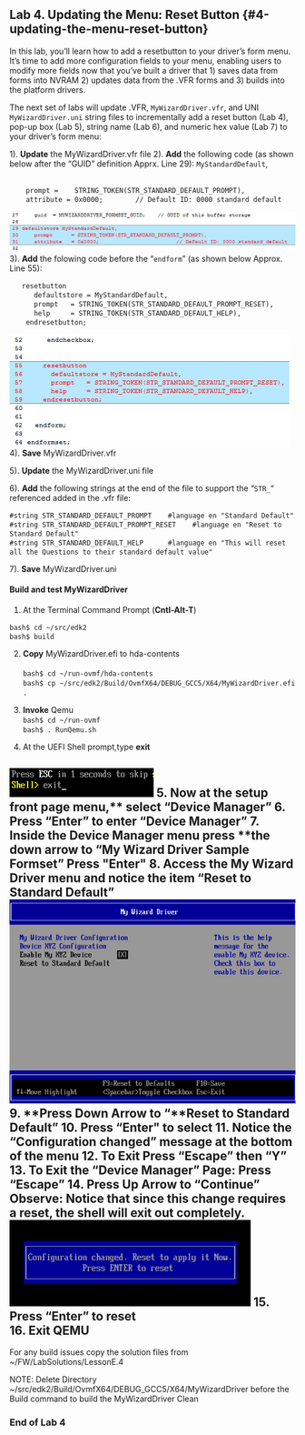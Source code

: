 <!--- @file
 file

Copyright (c) 2018, Intel Corporation. All rights reserved.<BR>

Redistribution and use in source (original document form) and 'compiled'
forms (converted to PDF, epub, HTML and other formats) with or without
modification, are permitted provided that the following conditions are met:

1). Redistributions of source code (original document form) must retain the
above copyright notice, this list of conditions and the following
disclaimer as the first lines of this file unmodified.

2). Redistributions in compiled form (transformed to other DTDs, converted to
PDF, epub, HTML and other formats) must reproduce the above copyright
notice, this list of conditions and the following disclaimer in the
documentation and/or other materials provided with the distribution.

THIS DOCUMENTATION IS PROVIDED BY TIANOCORE PROJECT "AS IS" AND ANY EXPRESS OR
IMPLIED WARRANTIES, INCLUDING, BUT NOT LIMITED TO, THE IMPLIED WARRANTIES OF
MERCHANTABILITY AND FITNESS FOR A PARTICULAR PURPOSE ARE DISCLAIMED. IN NO
EVENT SHALL TIANOCORE PROJECT BE LIABLE FOR ANY DIRECT, INDIRECT, INCIDENTAL,
SPECIAL, EXEMPLARY, OR CONSEQUENTIAL DAMAGES (INCLUDING, BUT NOT LIMITED TO,
PROCUREMENT OF SUBSTITUTE GOODS OR SERVICES; LOSS OF USE, DATA, OR PROFITS;
OR BUSINESS INTERRUPTION) HOWEVER CAUSED AND ON ANY THEORY OF LIABILITY,
WHETHER IN CONTRACT, STRICT LIABILITY, OR TORT (INCLUDING NEGLIGENCE OR
OTHERWISE) ARISING IN ANY WAY OUT OF THE USE OF THIS DOCUMENTATION, EVEN IF
ADVISED OF THE POSSIBILITY OF SUCH DAMAGE.

-->
## Lab 4\. Updating the Menu: Reset Button {#4-updating-the-menu-reset-button}

In this lab, you’ll learn how to add a resetbutton to your driver’s form menu. It’s time to add more configuration fields to your menu, enabling users to modify more fields now that you’ve built a driver that 1) saves data from forms into NVRAM 2) updates data from the .VFR forms and 3) builds into the platform drivers.

The next set of labs will update .VFR, `MyWizardDriver.vfr`, and UNI `MyWizardDriver.uni` string files to incrementally add a reset button (Lab 4), pop-up box (Lab 5), string name (Lab 6), and numeric hex value (Lab 7) to your driver’s form menu:

1). **Update** the MyWizardDriver.vfr file 
2). **Add** the following code (as shown below after the “GUID” definition Apprx. Line 29): `MyStandardDefault`,

```

    prompt =    STRING_TOKEN(STR_STANDARD_DEFAULT_PROMPT),
    attribute = 0x0000;        // Default ID: 0000 standard default

```
![](/media/image48.png)<br>
3). **Add** the folowing code before the “`endform`” (as shown below Approx. Line 55): 

```
   resetbutton
      defaultstore = MyStandardDefault,
      prompt   = STRING_TOKEN(STR_STANDARD_DEFAULT_PROMPT_RESET),
      help     = STRING_TOKEN(STR_STANDARD_DEFAULT_HELP),
    endresetbutton;

```
![](/media/image49.png)<br>
4). **Save** MyWizardDriver.vfr <br>

5). **Update** the MyWizardDriver.uni file <br>

6). **Add** the following strings at the end of the file to support the “`STR_`“ referenced added in the .vfr file: <br>


```
#string STR_STANDARD_DEFAULT_PROMPT    #language en "Standard Default"
#string STR_STANDARD_DEFAULT_PROMPT_RESET    #language en "Reset to Standard Default"
#string STR_STANDARD_DEFAULT_HELP      #language en "This will reset all the Questions to their standard default value"

```
7). **Save** MyWizardDriver.uni 



#### Build and test MyWizardDriver

1.  At the Terminal Command Prompt (**Cntl-Alt-T**)
```
bash$ cd ~/src/edk2
bash$ build
```
2. **Copy**  MyWizardDriver.efi  to hda-contents<br>	  
 `bash$ cd ~/run-ovmf/hda-contents`<br>
 `bash$ cp ~/src/edk2/Build/OvmfX64/DEBUG_GCC5/X64/MyWizardDriver.efi .` <br>
3. **Invoke** Qemu <br>
 `bash$ cd ~/run-ovmf`<br>
 `bash$ . RunQemu.sh `<br>

4. At the UEFI Shell prompt,type **exit**<br>

![](/media/image46.png)
5. Now at the setup front page menu,** select **“Device Manager”
6. **Press** “Enter” to enter “Device Manager”
7. Inside the Device Manager menu** press **the down arrow to “My Wizard Driver Sample Formset” **Press** "Enter"
8. **Access** the My Wizard Driver menu and **notice** the item “Reset to Standard Default” 
![](/media/image50.png)
9. **Press Down Arrow to “**Reset to Standard Default” 
10. **Press** “Enter" to select 
11. **Notice** the “**Configuration changed**” message at the bottom of the menu 
12. To Exit **Press** “Escape” then “Y” 
13. To Exit the “Device Manager” Page: **Press** “Escape” 
14. **Press** Up Arrow to “Continue” <br> **Observe:** Notice that since this change requires a reset, the shell will exit out completely. 
![](/media/image51.png)
15. **Press** “Enter” to  reset <br>
16.  **Exit** QEMU
---

For any build issues copy the solution files from ~/FW/LabSolutions/LessonE.4


NOTE: Delete Directory ~/src/edk2/Build/OvmfX64/DEBUG_GCC5/X64/MyWizardDriver before the Build command to build the MyWizardDriver Clean 


### End of Lab 4